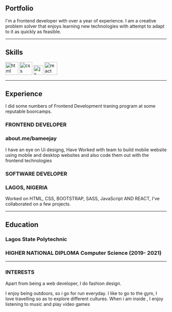 ## Portfolio

I'm a frontend developer with over a year of experience. I am a creative problem solver that enjoys learning new technologies with attempt to adapt to it as quickly as feasible.

---

## Skills

<p align='left'>
  <img src="https://upload.wikimedia.org/wikipedia/commons/thumb/6/61/HTML5_logo_and_wordmark.svg/2048px-HTML5_logo_and_wordmark.svg.png" alt="html" width="40" height="40">
  <img src='https://upload.wikimedia.org/wikipedia/commons/thumb/d/d5/CSS3_logo_and_wordmark.svg/1200px-CSS3_logo_and_wordmark.svg.png' alt="css" width="40" height="40">
  <img src='https://upload.wikimedia.org/wikipedia/commons/6/6a/JavaScript-logo.png' height='30' width='auto' alt="js">
   <img src="https://upload.wikimedia.org/wikipedia/commons/thumb/a/a7/React-icon.svg/1280px-React-icon.svg.png" alt="react" width="auto" height="40"/>                                                                                                                                                
                                                                                                                                                     
</p>

---

## Experience
I did some numbers of Frontend Development traning program at some reputable boorcamps.

### **FRONTEND DEVELOPER**
### about.me/bameejay

I have an eye on Ui designg, Have Worked with team to build mobile website using mobile and desktop websites and also code them out with the frontend technologies

### **SOFTWARE DEVELOPER**
### LAGOS, NIGERIA

Worked on HTML, CSS, BOOTSTRAP, SASS, JavaScript AND REACT, I've collaborated on a few projects.

---

## Education

### **Lagos State Polytechnic**
### HIGHER NATIONAL DIPLOMA Computer Science (2019- 2021)

---

### INTERESTS
Apart from being a web developer, I do fashion design.

I enjoy being outdoors, so i go for run everyday. I like to go to the gym, I love travelling so as to explore different cultures. When i am inside , I enjoy listening to music and play video games
